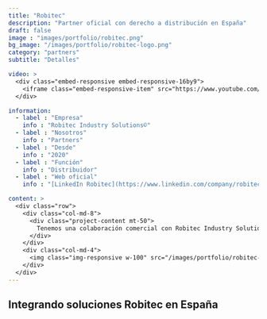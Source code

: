 ```yaml
---
title: "Robitec"
description: "Partner oficial con derecho a distribución en España"
draft: false
image : "images/portfolio/robitec.png"
bg_image: "/images/portfolio/robitec-logo.png"
category: "partners"
subtitle: "Detalles"

video: >
  <div class="embed-responsive embed-responsive-16by9">
    <iframe class="embed-responsive-item" src="https://www.youtube.com/embed/oM80RtKOiOs" frameborder="0" allow="accelerometer; autoplay; encrypted-media; gyroscope; picture-in-picture" allowfullscreen></iframe>
  </div>

information:
  - label : "Empresa"
    info : "Robitec Industry Solutions©"
  - label : "Nosotros"
    info : "Partners"
  - label : "Desde"
    info : "2020"
  - label : "Función"
    info : "Distribuidor"
  - label : "Web oficial"
    info : "[LinkedIn Robitec](https://www.linkedin.com/company/robitec-industry-solutions)"

content: >
  <div class="row">
    <div class="col-md-8">
      <div class="project-content mt-50">
        Tenemos una colaboración comercial con Robitec Industry Solutions para ofrecer a nuestros clientes soluciones de software a medida que requieran la tecnología de última generación. Aportamos Software a medida con las tecnologías programables de y los recursos de Robitec Industry Solutions que junto con otros productos por toda España.
      </div>
    </div>
    <div class="col-md-4">
      <img class="img-responsive w-100" src="/images/portfolio/robitec-logo.png" alt="">
    </div>
  </div>
---
```


## Integrando soluciones Robitec en España
